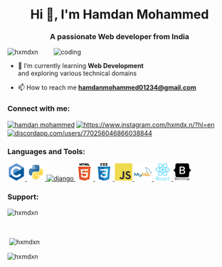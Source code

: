 

<h1 align="center">Hi 👋, I'm Hamdan Mohammed</h1>
<h3 align="center">A passionate Web developer from India</h3>
<img align="right" alt="coding" width="400" src="https://www.fegno.com/wp-content/uploads/2022/03/web-development-company-in-kochi.gif">

<p align="left"> <img src="https://komarev.com/ghpvc/?username=hxmdxn&label=Profile%20views&color=0e75b6&style=flat" alt="hxmdxn" /> </p>

- 🌱 I’m currently learning **Web Development**<br> and exploring various technical domains

- 📫 How to reach me **hamdanmohammed01234@gmail.com**

<h3 align="left">Connect with me:</h3>
<p align="left">
<a href="https://www.linkedin.com/in/hamdan-mohammed-3b88a225b/" target="blank"><img align="center" src="https://raw.githubusercontent.com/rahuldkjain/github-profile-readme-generator/master/src/images/icons/Social/linked-in-alt.svg" alt="hamdan mohammed" height="30" width="40" /></a>
  <a href="https://instagram.com/https://www.instagram.com/hxmdx.n/?hl=en" target="blank"><img align="center" src="https://raw.githubusercontent.com/rahuldkjain/github-profile-readme-generator/master/src/images/icons/Social/instagram.svg" alt="https://www.instagram.com/hxmdx.n/?hl=en" height="30" width="40" /></a>
<a href="https://discord.gg/discordapp.com/users/770256046866038844" target="blank"><img align="center" src="https://raw.githubusercontent.com/rahuldkjain/github-profile-readme-generator/master/src/images/icons/Social/discord.svg" alt="discordapp.com/users/770256046866038844" height="30" width="40" /></a>
</p>

<h3 align="left">Languages and Tools:</h3>
<p align="left"><a href="https://www.cprogramming.com/" target="_blank" rel="noreferrer"> <img src="https://raw.githubusercontent.com/devicons/devicon/master/icons/c/c-original.svg" alt="c" width="40" height="40"/> </a><a href="https://www.python.org" target="_blank" rel="noreferrer"> <img src="https://raw.githubusercontent.com/devicons/devicon/master/icons/python/python-original.svg" alt="python" width="40" height="40"/> </a><a href="https://www.djangoproject.com/" target="_blank" rel="noreferrer"> <img src="https://cdn.worldvectorlogo.com/logos/django.svg" alt="django" width="40" height="40"/> </a> <a href="https://www.w3.org/html/" target="_blank" rel="noreferrer"> <img src="https://raw.githubusercontent.com/devicons/devicon/master/icons/html5/html5-original-wordmark.svg" alt="html5" width="40" height="40"/> </a> <a href="https://www.w3schools.com/css/" target="_blank" rel="noreferrer"> <img src="https://raw.githubusercontent.com/devicons/devicon/master/icons/css3/css3-original-wordmark.svg" alt="css3" width="40" height="40"/> </a>  <a href="https://developer.mozilla.org/en-US/docs/Web/JavaScript" target="_blank" rel="noreferrer"> <img src="https://raw.githubusercontent.com/devicons/devicon/master/icons/javascript/javascript-original.svg" alt="javascript" width="40" height="40"/> </a> <a href="https://www.mysql.com/" target="_blank" rel="noreferrer"> <img src="https://raw.githubusercontent.com/devicons/devicon/master/icons/mysql/mysql-original-wordmark.svg" alt="mysql" width="40" height="40"/> </a>  <a href="https://reactjs.org/" target="_blank" rel="noreferrer"> <img src="https://raw.githubusercontent.com/devicons/devicon/master/icons/react/react-original-wordmark.svg" alt="react" width="40" height="40"/> </a> <a href="https://getbootstrap.com" target="_blank" rel="noreferrer"> <img src="https://raw.githubusercontent.com/devicons/devicon/master/icons/bootstrap/bootstrap-plain-wordmark.svg" alt="bootstrap" width="40" height="40"/> </a>    </p>

<h3 align="left">Support:</h3>
<p><a href="https://www.buymeacoffee.com/hxmdxn"> <img align="left" src="https://cdn.buymeacoffee.com/buttons/v2/default-yellow.png" height="50" width="210" alt="hxmdxn" /></a></p><br><be>

<br>
<br>

<p>&nbsp;<img align="center" src="https://github-readme-stats.vercel.app/api?username=hxmdxn&show_icons=true&locale=en" alt="hxmdxn" /></p>

<p><img align="center" src="https://github-readme-streak-stats.herokuapp.com/?user=hxmdxn&" alt="hxmdxn" /></p>
